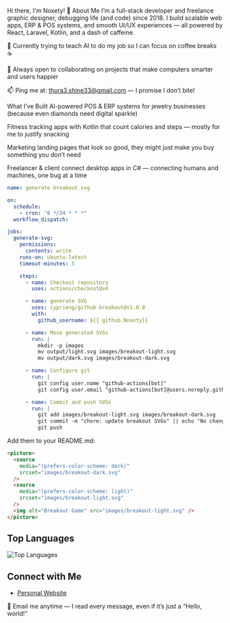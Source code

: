 Hi there, I'm Noxety! 👋
About Me
I’m a full-stack developer and freelance graphic designer, debugging life (and code) since 2018. I build scalable web apps, ERP & POS systems, and smooth UI/UX experiences — all powered by React, Laravel, Kotlin, and a dash of caffeine.

🌱 Currently trying to teach AI to do my job so I can focus on coffee breaks ☕

👯 Always open to collaborating on projects that make computers smarter and users happier

📫 Ping me at: thura3.shine33@gmail.com — I promise I don’t bite!

What I’ve Built
AI-powered POS & ERP systems for jewelry businesses (because even diamonds need digital sparkle)

Fitness tracking apps with Kotlin that count calories and steps — mostly for me to justify snacking

Marketing landing pages that look so good, they might just make you buy something you don’t need

Freelancer & client connect desktop apps in C# — connecting humans and machines, one bug at a time


```yaml
name: generate breakout svg

on:
  schedule:
    - cron: "0 */24 * * *"
  workflow_dispatch:

jobs:
  generate-svg:
    permissions:
      contents: write
    runs-on: ubuntu-latest
    timeout-minutes: 5

    steps:
      - name: Checkout repository
        uses: actions/checkout@v4

      - name: generate SVG
        uses: cyprieng/github-breakout@v1.0.0
        with:
          github_username: ${{ github.Noxety}}

      - name: Move generated SVGs
        run: |
          mkdir -p images
          mv output/light.svg images/breakout-light.svg
          mv output/dark.svg images/breakout-dark.svg

      - name: Configure git
        run: |
          git config user.name "github-actions[bot]"
          git config user.email "github-actions[bot]@users.noreply.github.com"

      - name: Commit and push SVGs
        run: |
          git add images/breakout-light.svg images/breakout-dark.svg
          git commit -m "chore: update breakout SVGs" || echo "No changes to commit"
          git push
```

Add them to your README.md:

```html
<picture>
  <source
    media="(prefers-color-scheme: dark)"
    srcset="images/breakout-dark.svg"
  />
  <source
    media="(prefers-color-scheme: light)"
    srcset="images/breakout-light.svg"
  />
  <img alt="Breakout Game" src="images/breakout-light.svg" />
</picture>
```


## Top Languages

![Top Languages](https://github-readme-stats.vercel.app/api/top-langs/?username=Noxety&layout=compact&theme=radical)

## Connect with Me
- [Personal Website](https://archfolio.dev)

📧 Email me anytime — I read every message, even if it’s just a “Hello, world!”
